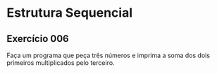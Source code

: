 # Estrutura Sequencial

## Exercício 006

Faça um programa que peça três números e imprima a soma dos dois primeiros multiplicados pelo terceiro.
